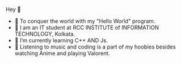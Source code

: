    Hey :punch:

- :bow_and_arrow: To conquer the world with my "Hello World" program.
- :open_book: I am an IT student at RCC INSTITUTE of INFORMATION TECHNOLOGY, Kolkata.
- 🌱 I’m currently learning C++ AND Js.
- :repeat: Listening to music and coding is a part of my hoobies besides watching Anime and playing Valorent.


